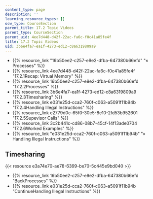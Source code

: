 ```yaml
---
content_type: page
description: ''
learning_resource_types: []
ocw_type: CourseSection
parent_title: 17.2 Topic Videos
parent_type: CourseSection
parent_uid: 4ee7d448-d42f-22ac-fa6c-f0c41a85fe4f
title: 17.2 Topic Videos
uid: 3b6e4fa7-ea1f-4273-ed12-c8a6319809a9
---
```


*   {{% resource_link "16b50ee2-c257-e9e2-dfba-647380b66efd" "« Processes" %}}
*   {{% resource_link 4ee7d448-d42f-22ac-fa6c-f0c41a85fe4f "17.2.1Recap: Virtual Memory" %}}
*   {{% resource_link 16b50ee2-c257-e9e2-dfba-647380b66efd "17.2.2Processes" %}}
*   {{% resource_link 3b6e4fa7-ea1f-4273-ed12-c8a6319809a9 "17.2.3Timesharing" %}}
*   {{% resource_link e031e25d-cca2-760f-c063-a5091f11b94b "17.2.4Handling Illegal Instructions" %}}
*   {{% resource_link e2779d0c-65f0-30e5-8e10-2fd53b952601 "17.2.5Supevisor Calls" %}}
*   {{% resource_link 3c2b441c-cd86-08b7-45cf-14f13ade0704 "17.2.6Worked Examples" %}}
*   {{% resource_link "e031e25d-cca2-760f-c063-a5091f11b94b" "» Handling Illegal Instructions" %}}

Timesharing
-----------

{{< resource e3a74e70-ae78-6399-be70-5c445e9bd040 >}}

*   {{% resource_link 16b50ee2-c257-e9e2-dfba-647380b66efd "BackProcesses" %}}
*   {{% resource_link e031e25d-cca2-760f-c063-a5091f11b94b "ContinueHandling Illegal Instructions" %}}